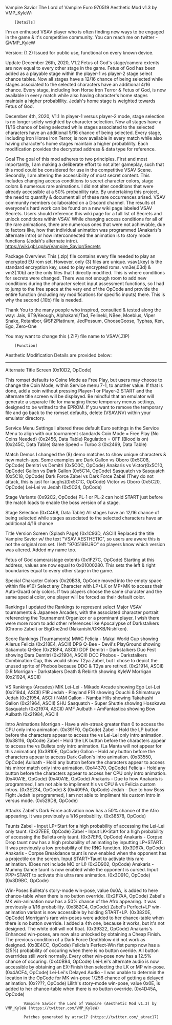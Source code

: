 Vampire Savior The Lord of Vampire Euro 970519 Aesthetic Mod v1.3 by VMP_KyleW:

        [Details]

I'm an enthused VSAV player who is often finding new ways to be engaged in the game & it's competitive community. You can reach me on twitter - @VMP_KyleW 

Version: (1.2) Issued for public use, functional on every known device.

Update
December 26th, 2020, V1.2
Fetus of God's stage/camera extents are now equal to every other stage in the game. Fetus of God has been added as a playable stage within the player-1 vs player-2 stage select chance tables. Now all stages have a 12/16 chance of being selected while stages associated to the selected characters have an additional 4/16 chance. Every stage, including Iron Horse Iron Terror & Fetus of God, is now available in every match while also having character's home stages maintain a higher probablility. Jedah's home stage is weighted towards Fetus of God.

December 4th, 2020, V1.1
In player-1 versus player-2 mode, stage selection is no longer solely weighted by character selection. Now all stages have a 11/16 chance of being selected while stages associated to the selected characters have an additional 5/16 chance of being selected. Every stage, including Iron Horse Iron Terror, is now available in every match while also having character's home stages maintain a higher probablility.
Each modification provides the decrypted address & data type for reference.

Goal
The goal of this mod adheres to two principles. First and most importantly, I am making a deliberate effort to not alter gameplay, such that this mod could be considered for use in the competitive VSAV Scene. Secondly, I am altering the accessibility of most secret content. This includes changing access conditions to secret character colors, stage colors & numerous rare animations. I did not alter conditions that were already accessible at a 50% probability rate. By undertaking this project, the need to quantify & document all of these rare occurrences arised. VSAV community members collaborated on a Discord channel. The results of everyone's hard work can be found on a new wiki page labeled VSAV Secrets. Users should reference this wiki page for a full list of Secrets and unlock conditions within VSAV. While changing access conditions for all of the rare animations, there are numerous ones that were not achievable, due to factors like, how that individual animation was programmed (Anakaris's alternate intro) or how interconnected the animation is to story mode functions (Jedah's alternate intro).
https://wiki.gbl.gg/w/Vampire_Savior/Secrets

Package Overview:
This (.zip) file contains every file needed to play an encrypted EU rom set. However, only (3) files are unique.
vsav(.key) is the standard encryption key, used to play encrypted roms.
vm3e(.03d) & vm3(.10b) are the only files that I directly modified. This is where conditions for secrets were changed. There was not enough room to add new conditions during the character select input assessment functions, so I had to jump to the free space at the very end of the OpCode and provide the entire function (including my modifications for specific inputs) there. This is why the second (.10b) file is needed.

Thank You to the many people who inspired, consulted & tested along the way: Jais, 9T9/Keough, Alphakami/Tad, Felineki, NBee, Moebius, Viper Snake, Rotanibor, @SF2Platinum, JedPossum, ChooseGoose, Typhas, Ken, Ego, Zero-One

You may want to change this (.ZIP) file name to VSAV(.ZIP)

        [Function]

Aesthetic Modification Details are provided below:
_________________________________________________

Alternate Title Screen (0x10D2, OpCode)

This romset defaults to Coine Mode as Free Play, but users may choose to change the Coin Mode, within Service menu 7-1, to another value. If that is done, add a coin without pressing Player-1 or Player-2 START and the alternate
title screen will be displayed. Be mindful that an emulator will generate a separate file for managing these temporary menus settings, designed to be writted to the EPROM. If you want to remove the temporary file and go back to
the romset defaults, delete (VSAV.NV) within your emulator directory.

Service Menu Settings
I altered three default Euro settings in the Service Menu to align with our tournament standards
Coin Mode = Free Play (No Coins Needed) (0x2456, Data Table)
Regulation = OFF (Blood is on) (0x245C, Data Table)
Game Speed = Turbo 3 (0x2469, Data Table)

Match Demos
I changed the (8) demo matches to show unique characters & new match-ups. Some examples are
Dark Gallon vs Oboro (0x5C08, OpCode)
Demitri vs Demitri (0x5C0C, OpCode)
Anakaris vs Victor(0x5C10, OpCode)
Gallon vs Dark Gallon (0x5C14, OpCode)
Sasquatch vs Sasquatch (0x5C18, OpCode)
Dark Force Zabel vs Dark Force Zabel (They do not attack, this is just for laughs)(0x5C1C, OpCode)
Victor vs Oboro (0x5C20, OpCode)
Lei-Lei vs Jedah (0x5C24, OpCode)

Stage Variants (0x92C2, OpCode)
PL-1 or PL-2 can hold START just before the match loads to enable the boss version of a stage.

Stage Selection (0xC468, Data Table)
All stages have an 12/16 chance of being selected while stages associated to the selected characters have an additional 4/16 chance

Title Version Screen (Splash Page) (0x1C93D, ASCII)
Replaced the title Vampire Savior w/ the text "VSAV AESTHETIC", so users are aware this is not the original rom set. I left "970519EURO" so players know which version was altered. Added my name too.

Fetus of God camera/stage extents (0x1F27C, OpCode)
Starting at this address, values are now equal to 0x01000280. This sets the left & right boundaries equal to every other stage in the game.

Special Character Colors (0x20B38, OpCode moved into the empty space within file #10)
Select any Character with LP+LK or MP+MK to access their Auto-Guard only colors. If two players choose the same character and the same special color, one player will be forced as their default color.

Rankings
I updated the Rankings to represent select Major VSAV tournaments & Japanese Arcades, with the associated character portrait referencing the Tournament Organizor or a prominant player. I wish there were more room to add other references like Apocalypse of Darkstalkers (Chrono Zabel) or BigOne2nd (Nakanishi/OKKB/Nishiken).

Score Rankings (Tournaments)
MWC Felicia - Makai World Cup showing Ailerus Felicia (0x218E4, ASCII)
DPG Q-Bee - Devil's PlayGround showing Sakamoto Q-Bee (0x218F4, ASCII)
DDF Demitri - Darkstalkers Duo Fest showing Dara Demitri (0x21904, ASCII)
DCC Phobos - Darkstalkers Combination Cup, this would show T2ya Zabel, but I chose to depict the unused sprite of Phobos because DDC & T2ya are retired. (0x21914, ASCII)
D.R Morrigan - Darkstakers Death & Rebirth showing KyleW Morrigan (0x21924, ASCII)

VS Rankings (Arcades)
MIK Lei-Lei - Mikado Arcade showing Ego Lei-Lei (0x21944, ASCII)
F1R Jedah - Playland F1R showing Oouchi & Shimatsuya Jedah (0x21954, ASCII)
NAM Gallon - Namba Hills showing Takahashi Gallon (0x21964, ASCII)
SHU Sasquatch - Super Shuttle showing Hosokawa Sasquatch (0x21974, ASCII)
AMF Aulbath - AmFantastica showing Bow Aulbath (0x21984, ASCII)

Intro Animations
Morrigan - Have a win-streak greater than 0 to access the CPU only intro animation. (0x391F0, OpCode)
Zabel - Hold the LP button before the characters appear to access the vs Lei-Lei only intro animation. (0x38116, OpCode)
Zabel - Hold the LK button before the characters appear to access the vs Bulleta only intro animation. (La Manta will not appear for this animation) (0x3810E, OpCode)
Gallon - Hold any button before the characters appear to access Dark Gallon's intro animation. (0x33550, OpCode) 
Aulbath - Hold any button before the characters appear to access his mirror match only intro animation. (0x44370, OpCode)
Felicia - Hold any button before the characters appear to access her CPU only intro animation. (0x40A1E, OpCode) (0x40A1E, OpCode)
Anakaris - Due to how Anakaris is programmed, I am not able to impliment his vs CPU & vs Felicia custom intros. (0x3E234, OpCode) & (0x409FA, OpCode)
Jedah - Due to how Boss Fight Jedah is programmed, I am not able to impliment his custom Intro in versus mode. (0x529D8, OpCode)

Attacks
Zabel's Dark Force activation now has a 50% chance of the Afro appearing. It was previously a 1/16 probability. (0x38578, OpCode)

Taunts
Zabel - Input LP+Start for a high probability of accessing the Lei-Lei only taunt. (0x37EEE, OpCode)
Zabel - Input LK+Start for a high probability of accessing the Bulleta only taunt. (0x37EF6, OpCode)
Anakaris - Corpse Drop taunt now has a high probability of animating by inputting LP+START. It was previously a low probability of the RNG function. (0x3D97A, OpCode)
Anakaris - Corpse Breakdance taunt is now enabled when the opponent has a projectile on the screen. Input START+Taunt to activate this rare animation. (Does not include MO or LI) (0x3D902, OpCode)
Anakaris - Mummy Dance taunt is now enabled while the opponent is cursed. Input PPP+START to activate this ultra rare animation. (0x3D91C, OpCode) (0x3D9BC, OpCode)

Win-Poses
Bulleta's story-mode win-pose, value 0x0A, is added to here chance-table when there is no button override. (0x2F7AA, OpCode)
Zabel's MK win-animation now has a 50% chance of the Afro appearing. It was previously a 1/16 probability. (0x382C4, OpCode)
Zabel's Perfect+LP win-animation variant is now accessible by holding START+LP. (0x3820E, OpCode)
Morrigan's rare win-poses were added to her chance-table when there is no button override. I added a 4th one, because it works, but it's not designed. The white doll will not float. (0x39322, OpCode)
Anakaris's Enhanced win-poses, are now also unlocked by obtaining a Cheap Finish. The previous condition of a Dark Force Deathblow did not work as designed. (0x3E4CC, OpCode)
Felicia's Perfect-Win fist pump now has a (25%) probability of occuring when there is no button overide. All button overrrides still work normally. Every other win-pose now has a 12.5% chance of occuring. (0x40B94, OpCode)
Lei-Lei's alternate audio is now accessible by obtaining an EX-Finish then selecting the LK or MP win-pose. (0x4ACF4, OpCode)
Lei-Lei's Delayed Audio - I was unable to determin the location in the OpCode for MK win-pose 1/256 chance of getting a delayed animation. (0x????, OpCode)
Lilith's story-mode win-pose, value 0x0E, is added to her chance-table when there is no button override. (0x4D45A, OpCode)

            Vampire Savior The Lord of Vampire (Aesthetic Mod v1.3) by VMP_KyleW (https://twitter.com/VMP_KyleW)

            Patches generated by atrac17 (https://twitter.com/_atrac17)
